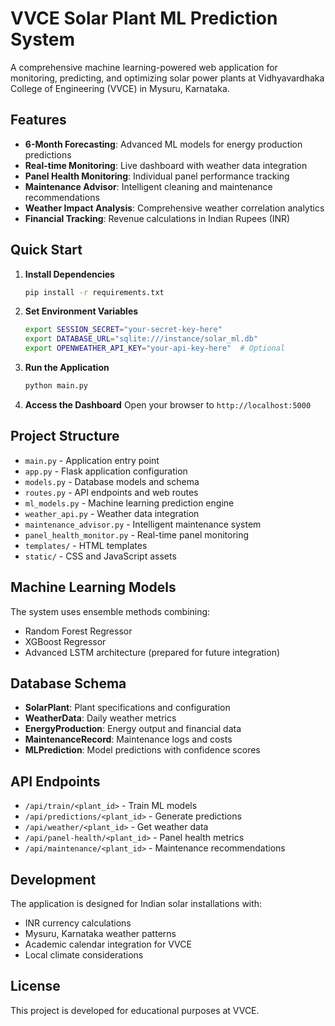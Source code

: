 # VVCE Solar Plant ML Prediction System

A comprehensive machine learning-powered web application for monitoring, predicting, and optimizing solar power plants at Vidhyavardhaka College of Engineering (VVCE) in Mysuru, Karnataka.

## Features

- **6-Month Forecasting**: Advanced ML models for energy production predictions
- **Real-time Monitoring**: Live dashboard with weather data integration
- **Panel Health Monitoring**: Individual panel performance tracking
- **Maintenance Advisor**: Intelligent cleaning and maintenance recommendations
- **Weather Impact Analysis**: Comprehensive weather correlation analytics
- **Financial Tracking**: Revenue calculations in Indian Rupees (INR)

## Quick Start

1. **Install Dependencies**
   ```bash
   pip install -r requirements.txt
   ```

2. **Set Environment Variables**
   ```bash
   export SESSION_SECRET="your-secret-key-here"
   export DATABASE_URL="sqlite:///instance/solar_ml.db"
   export OPENWEATHER_API_KEY="your-api-key-here"  # Optional
   ```

3. **Run the Application**
   ```bash
   python main.py
   ```

4. **Access the Dashboard**
   Open your browser to `http://localhost:5000`

## Project Structure

- `main.py` - Application entry point
- `app.py` - Flask application configuration
- `models.py` - Database models and schema
- `routes.py` - API endpoints and web routes
- `ml_models.py` - Machine learning prediction engine
- `weather_api.py` - Weather data integration
- `maintenance_advisor.py` - Intelligent maintenance system
- `panel_health_monitor.py` - Real-time panel monitoring
- `templates/` - HTML templates
- `static/` - CSS and JavaScript assets

## Machine Learning Models

The system uses ensemble methods combining:
- Random Forest Regressor
- XGBoost Regressor
- Advanced LSTM architecture (prepared for future integration)

## Database Schema

- **SolarPlant**: Plant specifications and configuration
- **WeatherData**: Daily weather metrics
- **EnergyProduction**: Energy output and financial data
- **MaintenanceRecord**: Maintenance logs and costs
- **MLPrediction**: Model predictions with confidence scores

## API Endpoints

- `/api/train/<plant_id>` - Train ML models
- `/api/predictions/<plant_id>` - Generate predictions
- `/api/weather/<plant_id>` - Get weather data
- `/api/panel-health/<plant_id>` - Panel health metrics
- `/api/maintenance/<plant_id>` - Maintenance recommendations

## Development

The application is designed for Indian solar installations with:
- INR currency calculations
- Mysuru, Karnataka weather patterns
- Academic calendar integration for VVCE
- Local climate considerations

## License

This project is developed for educational purposes at VVCE.